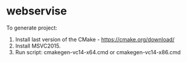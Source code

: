 # webservise
To generate project:
1. Install last version of the CMake - https://cmake.org/download/
2. Install MSVC2015.
3. Run script:
cmakegen-vc14-x64.cmd or
cmakegen-vc14-x86.cmd